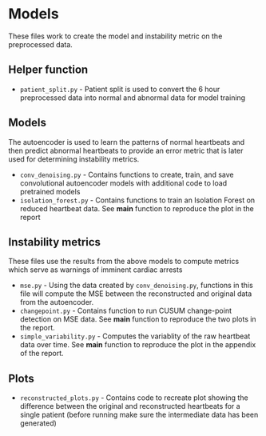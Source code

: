 # Models

These files work to create the model and instability metric on the preprocessed data.

## Helper function
- `patient_split.py` - Patient split is used to convert the 6 hour preprocessed data into normal and abnormal data for model training

## Models
The autoencoder is used to learn the patterns of normal heartbeats and then predict abnormal heartbeats to provide an error metric that is later used for determining instability metrics.
- `conv_denoising.py` - Contains functions to create, train, and save convolutional autoencoder models with additional code to load pretrained models
- `isolation_forest.py` - Contains functions to train an Isolation Forest on reduced heartbeat data. See __main__ function to reproduce the plot in the report

## Instability metrics
 These files use the results from the above models to compute metrics which serve as warnings of imminent cardiac arrests
- `mse.py` - Using the data created by `conv_denoising.py`, functions in this file will compute the MSE between the reconstructed and original data from the autoencoder. 
- `changepoint.py` - Contains function to run CUSUM change-point detection on MSE data. See __main__ function to reproduce the two plots in the report.
- `simple_variability.py` - Computes the variablity of the raw heartbeat data over time. See __main__ function to reproduce the plot in the appendix of the report.

## Plots

- `reconstructed_plots.py` - Contains code to recreate plot showing the difference between the original and reconstructed heartbeats for a single patient (before running make sure the intermediate data has been generated)

